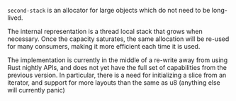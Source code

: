 `second-stack` is an allocator for large objects which do not need to be long-lived.

The internal representation is a thread local stack that grows when necessary. Once the capacity saturates, the same allocation will be re-used for many consumers, making it more efficient each time it is used.

The implementation is currently in the middle of a re-write away from using Rust nightly APIs, and does not yet have the full set of capabilities from the previous version. In particular, there is a need for initializing a slice from an iterator, and support for more layouts than the same as u8 (anything else will currently panic)